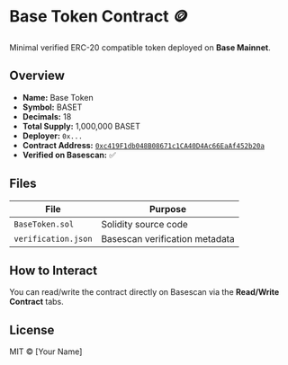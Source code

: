 # Base Token Contract 🪙

Minimal verified ERC-20 compatible token deployed on **Base Mainnet**.

## Overview
- **Name:** Base Token  
- **Symbol:** BASET  
- **Decimals:** 18  
- **Total Supply:** 1,000,000 BASET  
- **Deployer:** `0x...`  
- **Contract Address:** [`0xc419F1db048B08671c1CA40D4Ac66EaAf452b20a`](https://basescan.org/address/0xc419F1db048B08671c1CA40D4Ac66EaAf452b20a#code)  
- **Verified on Basescan:** ✅  

## Files
| File | Purpose |
|------|----------|
| `BaseToken.sol` | Solidity source code |
| `verification.json` | Basescan verification metadata |

## How to Interact
You can read/write the contract directly on Basescan via the **Read/Write Contract** tabs.

## License
MIT © [Your Name]
